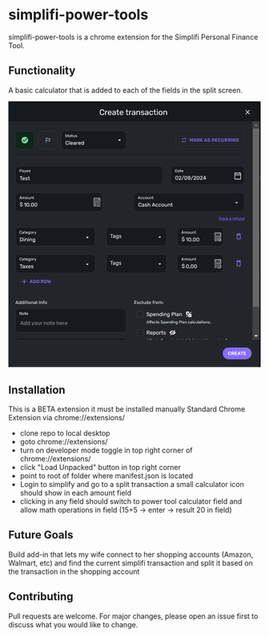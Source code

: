 # simplifi-power-tools

simplifi-power-tools is a chrome extension for the Simplifi Personal Finance Tool.

## Functionality

A basic calculator that is added to each of the fields in the split screen.

![Demo of power tool calculator working](/demo/PowerToolDemo.gif)

## Installation

This is a BETA extension it must be installed manually
Standard Chrome Extension via chrome://extensions/
* clone repo to local desktop
* goto chrome://extensions/
* turn on developer mode toggle in top right corner of chrome://extensions/
* click "Load Unpacked" button in top right corner
* point to root of folder where manifest.json is located
* Login to simplify and go to a split transaction a small calculator icon should show in each amount field
* clicking in any field should switch to power tool calculator field and allow math operations in field (15+5 -> enter -> result 20 in field)

## Future Goals

Build add-in that lets my wife connect to her shopping accounts (Amazon, Walmart, etc) and find the current simplifi transaction and split it based on the transaction in the shopping account

## Contributing

Pull requests are welcome. For major changes, please open an issue first
to discuss what you would like to change.
